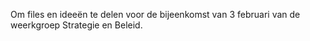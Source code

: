Om files en ideeën te delen voor de bijeenkomst van 3 februari van de weerkgroep Strategie en Beleid.
